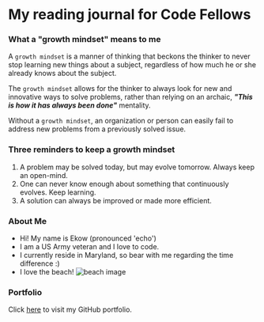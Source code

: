 # My reading journal for Code Fellows

### What a "growth mindset" means to me
A `growth mindset` is a manner of thinking that beckons the thinker to never stop learning new things about a subject, regardless of how much he or she already knows about the subject.

The `growth mindset` allows for the thinker to always look for new and innovative ways to solve problems, rather than relying on an archaic, ***"This is how it has always been done"*** mentality.

Without a `growth mindset`, an organization or person can easily fail to address new problems from a previously solved issue.

### Three reminders to keep a growth mindset
1. A problem may be solved today, but may evolve tomorrow. Always keep an open-mind.
2. One can never know enough about something that continuously evolves. Keep learning.
3. A solution can always be improved or made more efficient.

### About Me
* Hi! My name is Ekow (pronounced 'echo')
* I am a US Army veteran and I love to code.
* I currently reside in Maryland, so bear with me regarding the time difference :)
* I love the beach!
![beach image](https://thumbs.dreamstime.com/z/summertime-concept-crossed-legs-beach-as-33585642.jpg?w=992)

### Portfolio
Click [here](https://github.com/ekowyawson) to visit my GitHub portfolio.

